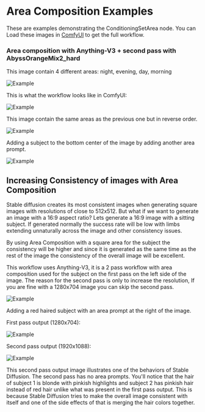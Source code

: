 # Area Composition Examples

These are examples demonstrating the ConditioningSetArea node. You can Load these images in [ComfyUI](https://github.com/comfyanonymous/ComfyUI) to get the full workflow.

### Area composition with Anything-V3 + second pass with AbyssOrangeMix2_hard

This image contain 4 different areas: night, evening, day, morning

![Example](night_evening_day_morning.png)

This is what the workflow looks like in ComfyUI:

![Example](workflow_night_evening_day_morning.png)

This image contain the same areas as the previous one but in reverse order.

![Example](morning_day_evening_night.png)

Adding a subject to the bottom center of the image by adding another area prompt.

![Example](night_evening_day_morning_subject.png)


## Increasing Consistency of images with Area Composition

Stable diffusion creates its most consistent images when generating square images with resolutions of close to 512x512. But what if we want to generate an image with a 16:9 aspect ratio?
Lets generate a 16:9 image with a sitting subject. If generated normally the success rate will be low with limbs extending unnaturally across the image and other consistency issues.

By using Area Composition with a square area for the subject the consistency will be higher and since it is generated as the same time as the rest of the image the consistency of the overall image will be excellent.

This workflow uses Anything-V3, it is a 2 pass workflow with area composition used for the subject on the first pass on the left side of the image. The reason for the second pass is only to increase the resolution, If you are fine with a 1280x704 image you can skip the second pass.

![Example](square_area_for_subject.png)

Adding a red haired subject with an area prompt at the right of the image.

First pass output (1280x704):

![Example](square_area_for_2_subjects_first_pass.png)

Second pass output (1920x1088):

![Example](square_area_for_2_subjects.png)

This second pass output image illustrates one of the behaviors of Stable Diffusion. The second pass has no area prompts. You'll notice that the hair of subject 1 is blonde with pinkish highlights and subject 2 has pinkish hair instead of red hair unlike what was present in the first pass output. This is because Stable Diffusion tries to make the overall image consistent with itself and one of the side effects of that is merging the hair colors together.

